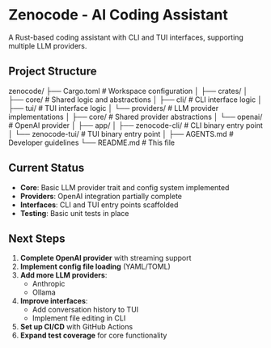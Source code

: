 # Zenocode - AI Coding Assistant

A Rust-based coding assistant with CLI and TUI interfaces, supporting multiple LLM providers.

## Project Structure

zenocode/ 
├── Cargo.toml             # Workspace configuration 
│
├── crates/ 
│   ├── core/              # Shared logic and abstractions 
│   ├── cli/               # CLI interface logic
│   ├── tui/               # TUI interface logic
│   └── providers/         # LLM provider implementations 
│       ├── core/          # Shared provider abstractions 
│       └── openai/        # OpenAI provider 
│
├── app/ 
│   ├── zenocode-cli/      # CLI binary entry point 
│   └── zenocode-tui/      # TUI binary entry point 
│
├── AGENTS.md              # Developer guidelines 
└── README.md              # This file


## Current Status
- **Core**: Basic LLM provider trait and config system implemented
- **Providers**: OpenAI integration partially complete
- **Interfaces**: CLI and TUI entry points scaffolded
- **Testing**: Basic unit tests in place

## Next Steps
1. **Complete OpenAI provider** with streaming support
2. **Implement config file loading** (YAML/TOML)
3. **Add more LLM providers**:
   - Anthropic
   - Ollama
4. **Improve interfaces**:
   - Add conversation history to TUI
   - Implement file editing in CLI
5. **Set up CI/CD** with GitHub Actions
6. **Expand test coverage** for core functionality
